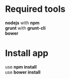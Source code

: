 Required tools
========
**nodejs** with **npm**<br>
**grunt** with **grunt-cli**<br>
**bower**

Install app
========
use **npm install**<br>
use **bower install**<br>